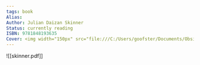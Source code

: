 ```yaml
---
tags: book
Alias:
Author: Julian Daizan Skinner
Status: currently reading
ISBN: 9781848193635
Cover: <img width="150px" src="file:///C:/Users/goofster/Documents/Obsidian Vault/_image source/Book Covers/IMG_3780.jpg">
---
```

![[skinner.pdf]]